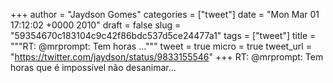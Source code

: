 
+++
author = "Jaydson Gomes"
categories = ["tweet"]
date = "Mon Mar 01 17:12:02 +0000 2010"
draft = false
slug = "59354670c183104c9c42f86bdc537d5ce24477a1"
tags = ["tweet"]
title = """RT: @mrprompt: Tem horas ..."""
tweet = true
micro = true
tweet_url = "https://twitter.com/jaydson/status/9833155546"
+++
RT: @mrprompt: Tem horas que é impossível não desanimar...

